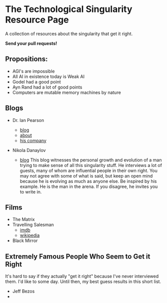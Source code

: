# The Technological Singularity Resource Page

A collection of resources about the singularity that get it right.

**Send your pull requests!**

## Propositions:

- AGI's are impossible
- All AI in existence today is Weak AI
- Godel had a good point
- Ayn Rand had a lot of good points
- Computers are mutable memory machines by nature

## Blogs

- Dr. Ian Pearson
  - [blog](https://timeguide.wordpress.com/)
  - [about](https://about.me/ipearson)
  - [his company](https://www.futurizon.com/)
  
- Nikola Danaylov
  - [blog](https://www.singularityweblog.com/) This blog witnesses the personal growth and evolution of a man trying to make sense of all this singularity stuff. He interviews a lot of guests, many of whom are influential people in their own right.  You may not agree with some of what is said, but keep an open mind because he is evolving as much as anyone else.  Be inspired by his example. He is the man in the arena.  If you disagree, he invites you to write in.
  
## Films

- The Matrix
- Travelling Salesman
  - [imdb](https://www.imdb.com/title/tt1801123/)
  - [wikipedia](https://en.wikipedia.org/w/index.php?oldid=863384938)
- Black Mirror

## Extremely Famous People Who Seem to Get it Right

It's hard to say if they actually "get it right" because I've never interviewed them.  I'd like to some day.  Until then, my best guess results in this short list.

- Jeff Bezos
- 


